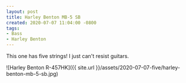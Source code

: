 ```yaml
---
layout: post
title: Harley Benton MB-5 SB
created: 2020-07-07 11:04:00 -0800
tags:
- Bass
- Harley Benton
---
```

This one has five strings! I just can't resist guitars.

![Harley Benton R-457HK]({{ site.url }}/assets/2020-07-07-five/harley-benton-mb-5-sb.jpg)
